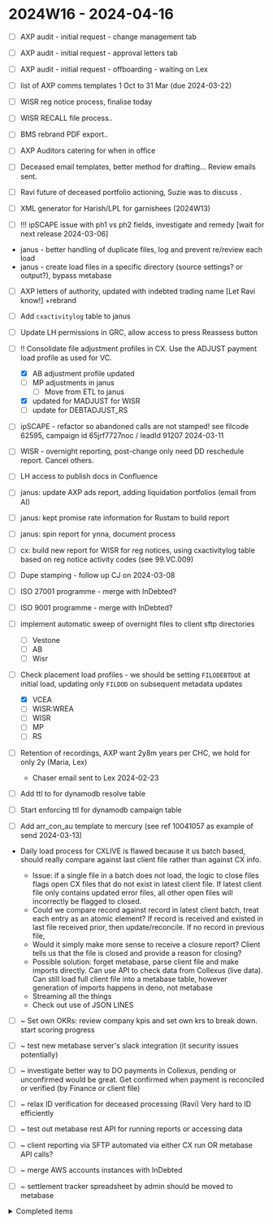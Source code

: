 # 2024W16 - 2024-04-16

- [ ] AXP audit - initial request - change management tab
- [ ] AXP audit - initial request - approval letters tab
- [ ] AXP audit - initial request - offboarding - waiting on Lex
- [ ] list of AXP comms templates 1 Oct to 31 Mar (due 2024-03-22)

- [ ] WISR reg notice process, finalise today
- [ ] WISR RECALL file process..

- [ ] BMS rebrand PDF export..
- [ ] AXP Auditors catering for when in office

- [ ] Deceased email templates, better method for drafting... Review emails sent.
- [ ] Ravi future of deceased portfolio actioning, Suzie was to discuss .

- [ ] XML generator for Harish/LPL for garnishees (2024W13)

- [ ] !!! ipSCAPE issue with ph1 vs ph2 fields, investigate and remedy [wait for next release 2024-03-06]

- janus - better handling of duplicate files, log and prevent re/review each load
- janus - create load files in a specific directory (source settings? or output?), bypass metabase

- [ ] AXP letters of authority, updated with indebted trading name [Let Ravi know!] +rebrand

- [ ] Add `cxactivitylog` table to janus
- [ ] Update LH permissions in GRC, allow access to press Reassess button

- [ ] !! Consolidate file adjustment profiles in CX. Use the ADJUST payment load profile as used for VC.

  - [x] AB adjustment profile updated
  - [ ] MP adjustments in janus
    - [ ] Move from ETL to janus
  - [x] updated for MADJUST for WISR
  - [ ] update for DEBTADJUST_RS

- [ ] ipSCAPE - refactor so abandoned calls are not stamped! see filcode 62595, campaign id 65jrf7727noc / leadId 91207 2024-03-11

- [ ] WISR - overnight reporting, post-change only need DD reschedule report. Cancel others.

- [ ] LH access to publish docs in Confluence

- [ ] janus: update AXP ads report, adding liquidation portfolios (email from AI)
- [ ] janus: kept promise rate information for Rustam to build report
- [ ] janus: spin report for ynna, document process

- [ ] cx: build new report for WISR for reg notices, using cxactivitylog table based on reg notice activity codes (see 99.VC.009)

- [ ] Dupe stamping - follow up CJ on 2024-03-08

- [ ] ISO 27001 programme - merge with InDebted?
- [ ] ISO 9001 programme - merge with InDebted?

- [ ] implement automatic sweep of overnight files to client sftp directories

  - [ ] Vestone
  - [ ] AB
  - [ ] Wisr

- [ ] Check placement load profiles - we should be setting `FILODEBTDUE` at initial load, updating only `FILDOD` on subsequent metadata updates

  - [x] VCEA
  - [ ] WISR:WREA
  - [ ] WISR
  - [ ] MP
  - [ ] RS

- [ ] Retention of recordings, AXP want 2y8m years per CHC, we hold for only 2y (Maria, Lex)

  - Chaser email sent to Lex 2024-02-23

- [ ] Add ttl to for dynamodb resolve table
- [ ] Start enforcing ttl for dynamodb campaign table

- [ ] Add arr_con_au template to mercury (see ref 10041057 as example of send 2024-03-13)

- Daily load process for CXLIVE is flawed because it us batch based, should really compare against last client file rather than against CX info.

  - Issue: if a single file in a batch does not load, the logic to close files flags open CX files that do not exist in latest client file. If latest client file only contains updated error files, all other open files will incorrectly be flagged to closed.
  - Could we compare record against record in latest client batch, treat each entry as an atomic element? If record is received and existed in last file received prior, then update/reconcile. If no record in previous file,
  - Would it simply make more sense to receive a closure report? Client tells us that the file is closed and provide a reason for closing?
  - Possible solution: forget metabase, parse client file and make imports directly. Can use API to check data from Collexus (live data). Can still load full client file into a metabase table, however generation of imports happens in deno, not metabase
  - Streaming all the things
  - Check out use of JSON LINES

- [ ] ~ Set own OKRs: review company kpis and set own krs to break down. start scoring progress
- [ ] ~ test new metabase server's slack integration (it security issues potentially)
- [ ] ~ investigate better way to DO payments in Collexus, pending or unconfirmed would be great. Get confirmed when payment is reconciled or verified (by Finance or client file)
- [ ] ~ relax ID verification for deceased processing (Ravi) Very hard to ID efficiently

- [ ] ~ test out metabase rest API for running reports or accessing data

- [ ] ~ client reporting via SFTP automated via either CX run OR metabase API calls?

- [ ] ~ merge AWS accounts instances with InDebted

- [ ] ~ settlement tracker spreadsheet by admin should be moved to metabase

<details>
<summary>Completed items</summary>

# 2024W16 - 2024-04-15

- WISR reg notices, process near complete.. added UDF logic to existing queries

# 2024W15 - 2024-04-12

- [x] Load UDF content into Metabase to use in WISR reg notice processing
- [x] Investigate MP load issues...

# 2024W15 - 2024-04-11

- [x] WISR reg notices, reengineer process

# 2024W15 - 2024-04-10

- [x] AXP audit - initial request - attorney involvement - waiting on Lex
- [x] WISR regulatory notices process, work with CM

# 2024W15 - 2024-04-09

- [x] WISR email to JM about business rules for fees, client tacking onto next Direct Debit. How should we collect?
- [-] Get LH access to github to manage email templates? (Azure is where it's at)

# 2024W15 - 2024-04-08

- [x] website: finish v1.0 site +rebrand :tada:

- [-] overlap of policies on indebted.co website (not me) +rebrand
- [x] email template to send to customers (to be sent ?) +rebrand
- [x] sms template to send to customers (to be sent ?) +rebrand
- [x] review non-HTML email templates in Collexus for rebrand +rebrand
- [x] rebrand website for indebted +rebrand

# 2024W14 - 2024-04-05

- don't panic

# 2024W14 - 2024-04-04

- [x] WISR report to show CX files missing from INV (Closure Report)
- [x] Process to close files on WISR Closure Report, CJ to provide cmd to use AWCR

# 2024W14 - 2024-04-03

- [x] WISR reg notice process, understand better!
- [x] Add all email templates to mercury

# 2024W14 - 2024-04-02

- [x] !!! Add enhanced filcode regex to prod website +rebrand
- [x] !!! respond to Ann @ MP re: Reg notices

# 2024W13 - 2024-03-28

- [x] Load daily WISR files...
- [x] [!!!] generic web links for indebted.co redirect
- [x] [!!!] regex for indebted.co website redirect

# 2024W13 - 2024-03-27

- [x] add cname for AWS CF static.indebted.au
- [x] WISR - reconcile balances after FINTXN entries

# 2024W13 - 2024-03-26

- [x] WISR - load new FINTXN entries? +wisr +janus

# 2024W13 - 2024-03-25

- [x] Add LH to service desk on reminda.atlassian.net

# 2024W12 - 2024-03-22

- [x] [!!!] WISR overnight reporting
- [x] WISR - load metadata changes

# 2024W12 - 2024-03-21

- [x] [!!!] WISR inventory load into Collexus (Upload)
  - [x] portfolio code logic
- [x] [!!!] WISR fintxn load into Collexus

# 2024W12 - 2024-03-20

- [x] reminda/indebted letterhead template
- [x] WISR - new resolve page(s): [webpay, eft, bpay] to reminda
- [x] [!!!] WISR resolve pages

# 2024W12 - 2024-03-19

# 2024W12 - 2024-03-18

- [x] janus - delete existing err file if found
- [x] [!!] WISR new financial transactions file - implement load process for janus [2024-03-25]
- [x] [!!] WISR new daily file - implement load process for janus [2024-03-25]
- [x] send WISR load errors to James
- [x] [!!!] WISR email templates, build is broken

# 2024W11 - 2024-03-15

- [x] Work out Github work vs private
- [x] [!!!] Send digital operating metrics for 2024W10

# 2024W11 - 2024-03-14

- [x] cxfile - change format of fillastpayrevdateent to date
- [x] Find hardship templates to send to Dermot

# 2024W11 - 2024-03-11

- [x] [!!!] Fix AB closure report, you amended VC by mistake, should be AB! stupid
- [-] VESTONE reporting - IDEA = Could parse first part of email address and add as a note?

# 2024W10 - 2024-03-08

- [x] [!!!] ABLR closures, what is the logic?
- [x] [!!!] AXP templates for Azra

# 2024W10 - 2024-03-07

- [x] [!!] AXP: complete TSM questionnaire (waiting on IT response)
- [x] Load Harish legal email templates into Collexus
- [-] metabase: dermot add liquidation placement_level via updated ads report

# 2024W10 - 2024-03-06

# 2024W10 - 2024-03-05

- [x] review templates for harish (respond to email in action folder)
- [x] add porcode filter to metabase report https://metabase.corp.cfmg.com.au/question/1109
- [x] Add cname for static.indebted.au, same as static.reminda.com (S3 assets)
- [x] [!!] ipSCAPE stamping duplicates, ask CJ to fix with Collexus
- [x] [!] Fix VC PTP website emails sent back, references "WISR" incorrectly (code reminda.com)

# 2024W10 - 2024-03-04

- [x] [!!] review new NBN templates for CJ
- [x] [!!!] Plug dialler stamping gap between 14 Feb PM and 19 Feb
- [x] vestone activities report - add placement date?
- [x] tell finance the netlify is closed down, do not expect bills
- [x] downgrade netlify account to free tier
- [x] create vscode snippet to add date tags for this file!
- [x] generate and send updated VC activities report to DROSE, respond to email
- [x] Check-in with Ravi workload on DC portfolio

# 2024W09 - 2024-03-01

- [x] send list of AXP hardship templates to Dermot to forward to Azra
- [x] send slack note, cancel team day on 4 Mar for the time being
- [x] respond to AXP audit date confirmation email (Val)

# 2024W09 - 2024-02-29

- [x] ask about induction program for indebted, how much time expected?

# 2024-02-28

- !! [x] send weekly DOM to AXP ~ week 8 stats
- [x] requested a report from ipscape to provide missing data between 14 Feb and 21 Feb
- [x] Respond to JM@WISR email, advise happy to test from 4 Mar
- [x] metabase: dermot reporting broken report, recoveries mom

# 2024-02-27

- [x] !!! Reg notice file format for WISR
- [x] VCEA - Create overnight to show OB customer contacts (sms, email, call) `99.VC.009`
- [x] VCEA - run report showing all activities since go-live
- [x] find and send AWS invoice for Jan to finance
- [x] find policy for policy review cycle, send to azra
- [x] investigate fix issue with ABEA files not being closed after customer action
- [x] create overnight closure report for ABEA
- [x] create overnight closure report for VCEA
- [x] chat with LEX about moving AXP liquidation into Legal CX groups, lockdown
- [x] !!! move reminda.com GH repo to indebted
- [-] test out new metabase server (migrated before I could test)

# 2024-02-26

- [x] Email Sian to request moving LPL privacy policy to be a new page on lintonpitt.com.au (currently points to cfmg.com.au)
- $ new desk top received, waiting for desk frame and legs, should be delivered in next few days
- [x] add CNAME entry to point indebted.au to netlify deployment of reminda.com
- [x] Send call recording to customer (Maria) Ref 10045215

# 2024-02-24

- [x] send IT request to add rules for contingent mailbox to sweep reminda.co emails into archive
- [x] request use of `indebted.au` in netlify from pierre and team
- [x] azra request for policies
- [x] $ chase up desk #14740; dispatched today via ARAMAX
- [x] update invite for team day on monday
- [x] approve pending leave in employmenthero
- [x] investigate updating slack channel when new data loaded into metabase
  - Needs slack integration added to metabase. Waiting.
- [x] !!! Confirm team day for Monday COVID etc
- [x] !!! Send inventory file spec to WISR
- [x] process VC daily file and record loom
- [x] handover VC daily process to Caro

</details>
